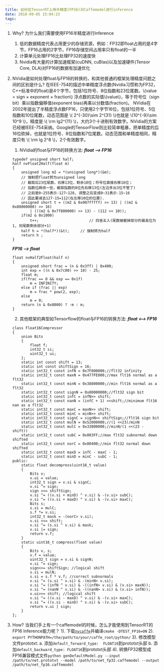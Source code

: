 ```yaml
---
title: 如何在TensorRT上用半精度(FP16)对Caffemodel进行inference
date: 2018-09-05 15:04:23
tags:
---
```


<script type="text/javascript" src="http://cdn.mathjax.org/mathjax/latest/MathJax.js?config=default"></script>

1. Why? 为什么我们需要使用FP16半精度进行Inference
	1. 低的数据精度代表占用更少的存储资源，例如：FP32即float占用的是4字节，FP16占用的2字节，FP16存储空间占用率只有float的一半
	2. 计算单元处理FP16比处理FP32的速度快
	3. Nvidia有大量的计算加速框架(cuDNN, cuBlas)以及加速硬件(Tensor Core, DLA)对FP16的数据有加速优化

2. NVidia是如何处理float与FP16的转换的，和其他普通的框架处理精度问题之间的区别是什么?
	在IEEE-754的描述中单精度浮点数(Nvidia习惯称为FP32，C++标准中的float)是4个字节，包括1位符号、8位指数和23位尾数。\\(value = sign × exponent × fraction\\) 浮点数的实际值\\(value\\)，等于符号位（sign bit）乘以指数偏移值(exponent bias)再乘以分数值(fraction)。
	NVidia在2002年提出了半精度浮点数FP16，只使用2个字节16位，包括1位符号、5位指数和10位尾数，动态范围是 \\( 2^{-30}\sim 2^{31} \\)也就是 \\(10^{-9}\sim 10^9 \\)，精度是 \\( \rm lg2^{11} \\)，大约3个十进制有效数字。NVidia的方案已经被IEEE-754采纳。Google的TensorFlow则比较简单粗暴，把单精度的后16位砍掉，也就是1位符号、8位指数和7位尾数。动态范围和单精度相同，精度只有 \\( \rm lg 2^8 \\)，2个有效数字。
	1. NVidia的float与FP16的转换方法:
	***float --> FP16***
	```
	typedef unsigned short half;
	half nvFloat2Half(float m)
	{
	    unsigned long m2 = *(unsigned long*)(&m);    
	    // 强制把float转为unsigned long
	    // 截取后23位尾数，右移13位，剩余10位；符号位直接右移16位；
	    // 指数位麻烦一些，截取指数的8位先右移13位(左边多出3位不管了)
	    // 之前是0~255表示-127~128, 调整之后变成0~31表示-15~16
	    // 因此要减去127-15=112(在左移10位的位置).
	    unsigned short t = ((m2 & 0x007fffff) >> 13) | ((m2 & 0x80000000) >> 16) 
	        | (((m2 & 0x7f800000) >> 13) - (112 << 10));           
	    if(m2 & 0x1000) 
	        t++;                       // 四舍五入(尾数被截掉部分的最高位为1, 则尾数剩余部分+1)
	    half h = *(half*)(&t);     // 强制转为half
	    return h ;
	}
	```
	***FP16 --> float***
	```
	float nvHalf2Float(half n)
	{
	    unsigned short frac = (n & 0x3ff) | 0x400;
	    int exp = ((n & 0x7c00) >> 10) - 25;
	    float m;
	    if(frac == 0 && exp == 0x1f)
	        m = INFINITY;
	    else if (frac || exp)
	        m = frac * pow(2, exp);
	    else
	        m = 0;
	    return (n & 0x8000) ? -m : m;
	}
	```
	2. 其他框架的典型如Tensorflow的float与FP16的转换方法:
	***float <--> FP16***
	```
	class Float16Compressor
	{
	    union Bits
	    {
	        float f;
	        int32_t si;
	        uint32_t ui;
	    };
	    static int const shift = 13;
	    static int const shiftSign = 16;
	    static int32_t const infN = 0x7F800000;//flt32 infinity
	    static int32_t const maxN = 0x477FE000;//max flt16 normal as a flt32
	    static int32_t const minN = 0x38800000;//min flt16 normal as a flt32
	    static int32_t const signN = 0x80000000;//flt32 sign bit
	    static int32_t const infC = infN>> shift;
	    static int32_t const nanN = (infC + 1) <<shift;//minimum flt16 nan as a flt32
	    static int32_t const maxC = maxN>> shift;
	    static int32_t const minC = minN>> shift;
	    static int32_t const signC = signN>> shiftSign;//flt16 sign bit
	    static int32_t const mulN = 0x52000000;//(1 <<23)/minN
	    static int32_t const mulC = 0x33800000;//minN/(1 <<(23 - shift))
	    static int32_t const subC = 0x003FF;//max flt32 subnormal down shifted
	    static int32_t const norC = 0x00400;//min flt32 normal down shifted
	    static int32_t const maxD = infC - maxC - 1;
	    static int32_t const minD = minC - subC - 1;
	public:
	    static float decompress(uint16_t value)
	    {
	        Bits v;
	        v.ui = value;
	        int32_t sign = v.si & signC;
	        v.si ^= sign;
	        sign <<= shiftSign;
	        v.si ^= ((v.si + minD) ^ v.si) & -(v.si> subC);
	        v.si ^= ((v.si + maxD) ^ v.si) & -(v.si> maxC);
	        Bits s;
	        s.si = mulC;
	        s.f *= v.si;
	        int32_t mask = -(norC> v.si);
	        v.si <<= shift;
	        v.si ^= (s.si ^ v.si) & mask;
	        v.si |= sign;
	        return v.f;
	    }
	    static uint16_t compress(float value)
	    {
	        Bits v, s;
	        v.f = value;
	        uint32_t sign = v.si & signN;
	        v.si ^= sign;
	        sign>>= shiftSign; //logical shift
	        s.si = mulN;
	        s.si = s.f * v.f; //correct subnormals
	        v.si ^= (s.si ^ v.si) & -(minN> v.si);
	        v.si ^= (infN ^ v.si) & -((infN> v.si) & (v.si> maxN));
	        v.si ^= (nanN ^ v.si) & -((nanN> v.si) & (v.si> infN));
	        v.ui>>= shift; //logical shift
	        v.si ^= ((v.si - maxD) ^ v.si) & -(v.si> maxC);
	        v.si ^= ((v.si - minD) ^ v.si) & -(v.si> subC);
	        return v.ui | sign;
	    }
	};
	```

3. How? 当我们手上有一个caffemodel的时候，怎么才能使用到TensorRT的FP16 Inference能力呢？
	1). 下载[`nvcaffe`](https://github.com/whitelok/nvcaffe-for-fp16-feature)并编译`cmake -DTEST_FP16=ON`
	2). `export PYTHONPATH=/the/path/to/your/caffe_root/python/`
	3). 修改模型文件prototxt:
		a. 添加`default_forward_type:  FLOAT16`到prototxt头部
		b. 添加`default_backward_type: FLOAT16`到prototxt头部
	4). 转换FP32模型成FP16兼容模式文件`python genDefaultModel.py --input /path/to/net.prototxt --model /path/to/net_fp32.caffemodel --output /path/to/net_fp16.caffemodel`

